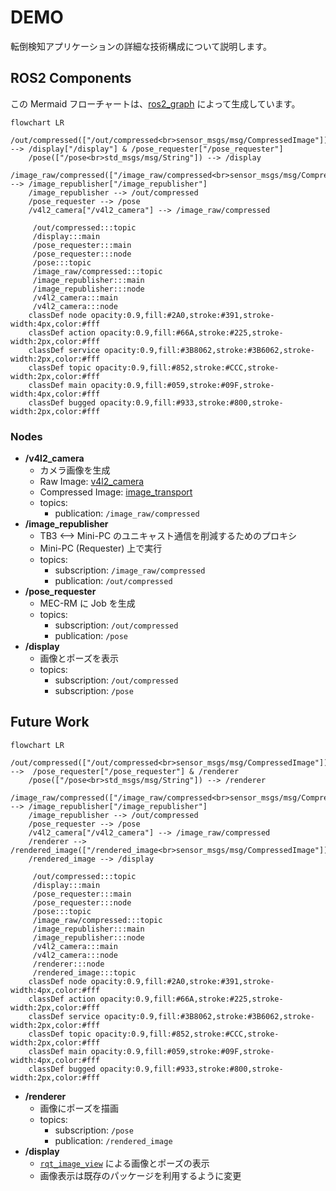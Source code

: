 # DEMO

転倒検知アプリケーションの詳細な技術構成について説明します。

## ROS2 Components

この Mermaid フローチャートは、[ros2_graph](https://github.com/kiwicampus/ros2_graph) によって生成しています。

```mermaid
flowchart LR
    /out/compressed(["/out/compressed<br>sensor_msgs/msg/CompressedImage"]) --> /display["/display"] & /pose_requester["/pose_requester"]
    /pose(["/pose<br>std_msgs/msg/String"]) --> /display
    /image_raw/compressed(["/image_raw/compressed<br>sensor_msgs/msg/CompressedImage"]) --> /image_republisher["/image_republisher"]
    /image_republisher --> /out/compressed
    /pose_requester --> /pose
    /v4l2_camera["/v4l2_camera"] --> /image_raw/compressed

     /out/compressed:::topic
     /display:::main
     /pose_requester:::main
     /pose_requester:::node
     /pose:::topic
     /image_raw/compressed:::topic
     /image_republisher:::main
     /image_republisher:::node
     /v4l2_camera:::main
     /v4l2_camera:::node
    classDef node opacity:0.9,fill:#2A0,stroke:#391,stroke-width:4px,color:#fff
    classDef action opacity:0.9,fill:#66A,stroke:#225,stroke-width:2px,color:#fff
    classDef service opacity:0.9,fill:#3B8062,stroke:#3B6062,stroke-width:2px,color:#fff
    classDef topic opacity:0.9,fill:#852,stroke:#CCC,stroke-width:2px,color:#fff
    classDef main opacity:0.9,fill:#059,stroke:#09F,stroke-width:4px,color:#fff
    classDef bugged opacity:0.9,fill:#933,stroke:#800,stroke-width:2px,color:#fff

```

### Nodes

- **/v4l2_camera**
  - カメラ画像を生成
  - Raw Image: [v4l2_camera](https://index.ros.org/p/v4l2_camera/)
  - Compressed Image: [image_transport](https://wiki.ros.org/image_transport)
  - topics:
    - publication: `/image_raw/compressed`
- **/image_republisher**
  - TB3 <--> Mini-PC のユニキャスト通信を削減するためのプロキシ
  - Mini-PC (Requester) 上で実行
  - topics:
    - subscription: `/image_raw/compressed`
    - publication: `/out/compressed`
- **/pose_requester**
  - MEC-RM に Job を生成
  - topics:
    - subscription: `/out/compressed`
    - publication: `/pose`
- **/display**
  - 画像とポーズを表示
  - topics:
    - subscription: `/out/compressed`
    - subscription: `/pose`

## Future Work

```mermaid
flowchart LR
    /out/compressed(["/out/compressed<br>sensor_msgs/msg/CompressedImage"]) -->  /pose_requester["/pose_requester"] & /renderer
    /pose(["/pose<br>std_msgs/msg/String"]) --> /renderer
    /image_raw/compressed(["/image_raw/compressed<br>sensor_msgs/msg/CompressedImage"]) --> /image_republisher["/image_republisher"]
    /image_republisher --> /out/compressed
    /pose_requester --> /pose
    /v4l2_camera["/v4l2_camera"] --> /image_raw/compressed
    /renderer --> /rendered_image(["/rendered_image<br>sensor_msgs/msg/CompressedImage"])
    /rendered_image --> /display

     /out/compressed:::topic
     /display:::main
     /pose_requester:::main
     /pose_requester:::node
     /pose:::topic
     /image_raw/compressed:::topic
     /image_republisher:::main
     /image_republisher:::node
     /v4l2_camera:::main
     /v4l2_camera:::node
     /renderer:::node
     /rendered_image:::topic
    classDef node opacity:0.9,fill:#2A0,stroke:#391,stroke-width:4px,color:#fff
    classDef action opacity:0.9,fill:#66A,stroke:#225,stroke-width:2px,color:#fff
    classDef service opacity:0.9,fill:#3B8062,stroke:#3B6062,stroke-width:2px,color:#fff
    classDef topic opacity:0.9,fill:#852,stroke:#CCC,stroke-width:2px,color:#fff
    classDef main opacity:0.9,fill:#059,stroke:#09F,stroke-width:4px,color:#fff
    classDef bugged opacity:0.9,fill:#933,stroke:#800,stroke-width:2px,color:#fff
```

- **/renderer**
  - 画像にポーズを描画
  - topics:
    - subscription: `/pose`
    - publication: `/rendered_image`
- **/display**
  - [`rqt_image_view`](https://wiki.ros.org/rqt_image_view) による画像とポーズの表示
  - 画像表示は既存のパッケージを利用するように変更
